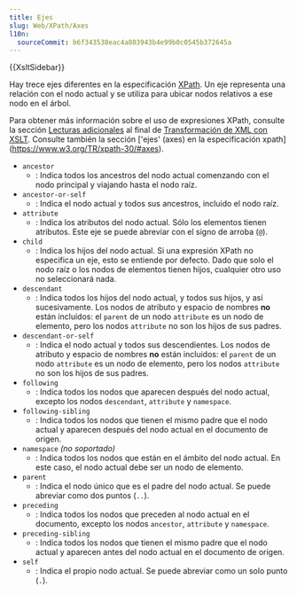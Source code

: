 ```yaml
---
title: Ejes
slug: Web/XPath/Axes
l10n:
  sourceCommit: b6f343538eac4a803943b4e99b0c0545b372645a
---
```


{{XsltSidebar}}

Hay trece ejes diferentes en la especificación [XPath](/es/docs/Web/XPath). Un eje representa una relación con el nodo actual y se utiliza para ubicar nodos relativos a ese nodo en el árbol.

Para obtener más información sobre el uso de expresiones XPath, consulte la sección [Lecturas adicionales](/es/docs/Web/XSLT/Transforming_XML_with_XSLT#for_further_reading) al final de [Transformación de XML con XSLT](/es/docs/Web/XSLT/Transforming_XML_with_XSLT). Consulte también la sección ['ejes' (axes) en la especificación xpath] (https://www.w3.org/TR/xpath-30/#axes).

- `ancestor`
  - : Indica todos los ancestros del nodo actual comenzando con el nodo principal y viajando hasta el nodo raíz.
- `ancestor-or-self`
  - : Indica el nodo actual y todos sus ancestros, incluido el nodo raíz.
- `attribute`
  - : Indica los atributos del nodo actual. Sólo los elementos tienen atributos. Este eje se puede abreviar con el signo de arroba (`@`).
- `child`
  - : Indica los hijos del nodo actual. Si una expresión XPath no especifica un eje, esto se entiende por defecto. Dado que solo el nodo raíz o los nodos de elementos tienen hijos, cualquier otro uso no seleccionará nada.
- `descendant`
  - : Indica todos los hijos del nodo actual, y todos sus hijos, y así sucesivamente. Los nodos de atributo y espacio de nombres **no** están incluidos: el `parent` de un nodo `attribute` es un nodo de elemento, pero los nodos `attribute` no son los hijos de sus padres.
- `descendant-or-self`
  - : Indica el nodo actual y todos sus descendientes. Los nodos de atributo y espacio de nombres **no** están incluidos: el `parent` de un nodo `attribute` es un nodo de elemento, pero los nodos `attribute` no son los hijos de sus padres.
- `following`
  - : Indica todos los nodos que aparecen después del nodo actual, excepto los nodos `descendant`, `attribute` y `namespace`.
- `following-sibling`
  - : Indica todos los nodos que tienen el mismo padre que el nodo actual y aparecen después del nodo actual en el documento de origen.
- `namespace` _(no soportado)_
  - : Indica todos los nodos que están en el ámbito del nodo actual. En este caso, el nodo actual debe ser un nodo de elemento.
- `parent`
  - : Indica el nodo único que es el padre del nodo actual. Se puede abreviar como dos puntos (`..`).
- `preceding`
  - : Indica todos los nodos que preceden al nodo actual en el documento, excepto los nodos `ancestor`, `attribute` y `namespace`.
- `preceding-sibling`
  - : Indica todos los nodos que tienen el mismo padre que el nodo actual y aparecen antes del nodo actual en el documento de origen.
- `self`
  - : Indica el propio nodo actual. Se puede abreviar como un solo punto (`.`).
